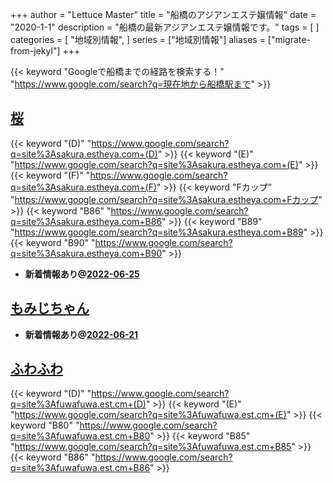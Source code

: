+++
author = "Lettuce Master"
title = "船橋のアジアンエステ嬢情報"
date = "2020-1-1"
description = "船橋の最新アジアンエステ嬢情報です。"
tags = [
]
categories = [
    "地域別情報",
]
series = ["地域別情報"]
aliases = ["migrate-from-jekyl"]
+++

{{< keyword "Googleで船橋までの経路を検索する！" "https://www.google.com/search?q=現在地から船橋駅まで" >}}

## [桜](http://sakura.estheya.com/)
{{< keyword "(D)" "https://www.google.com/search?q=site%3Asakura.estheya.com+(D)" >}} {{< keyword "(E)" "https://www.google.com/search?q=site%3Asakura.estheya.com+(E)" >}} {{< keyword "(F)" "https://www.google.com/search?q=site%3Asakura.estheya.com+(F)" >}} {{< keyword "Fカップ" "https://www.google.com/search?q=site%3Asakura.estheya.com+Fカップ" >}} {{< keyword "B86" "https://www.google.com/search?q=site%3Asakura.estheya.com+B86" >}} {{< keyword "B89" "https://www.google.com/search?q=site%3Asakura.estheya.com+B89" >}} {{< keyword "B90" "https://www.google.com/search?q=site%3Asakura.estheya.com+B90" >}} 

- **新着情報あり@[2022-06-25](/post/2022-06-25)**
## [もみじちゃん](http://hfmh8.xyz/)


- **新着情報あり@[2022-06-21](/post/2022-06-21)**
## [ふわふわ](https://fuwafuwa.est.cm/)
{{< keyword "(D)" "https://www.google.com/search?q=site%3Afuwafuwa.est.cm+(D)" >}} {{< keyword "(E)" "https://www.google.com/search?q=site%3Afuwafuwa.est.cm+(E)" >}} {{< keyword "B80" "https://www.google.com/search?q=site%3Afuwafuwa.est.cm+B80" >}} {{< keyword "B85" "https://www.google.com/search?q=site%3Afuwafuwa.est.cm+B85" >}} {{< keyword "B86" "https://www.google.com/search?q=site%3Afuwafuwa.est.cm+B86" >}} 

